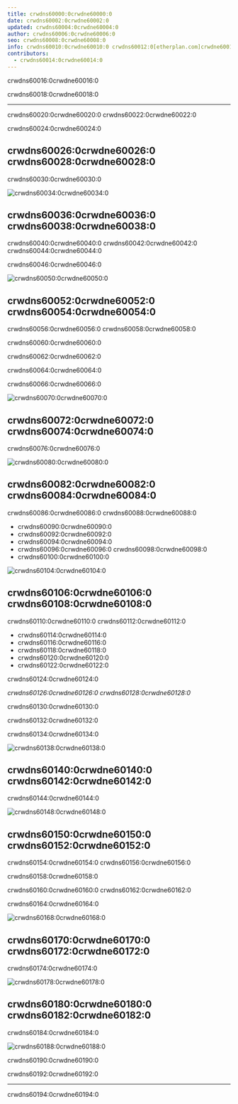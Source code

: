 ```yaml
---
title: crwdns60000:0crwdne60000:0
date: crwdns60002:0crwdne60002:0
updated: crwdns60004:0crwdne60004:0
author: crwdns60006:0crwdne60006:0
seo: crwdns60008:0crwdne60008:0
info: crwdns60010:0crwdne60010:0 crwdns60012:0[etherplan.com]crwdne60012:0
contributors:
  - crwdns60014:0crwdne60014:0
---
```


crwdns60016:0crwdne60016:0

crwdns60018:0crwdne60018:0

---

crwdns60020:0crwdne60020:0 crwdns60022:0crwdne60022:0

crwdns60024:0crwdne60024:0

## crwdns60026:0crwdne60026:0 crwdns60028:0crwdne60028:0

crwdns60030:0crwdne60030:0

![crwdns60034:0crwdne60034:0](crwdns60032:0crwdne60032:0)

## crwdns60036:0crwdne60036:0 crwdns60038:0crwdne60038:0

crwdns60040:0crwdne60040:0 crwdns60042:0crwdne60042:0 crwdns60044:0crwdne60044:0

crwdns60046:0crwdne60046:0

![crwdns60050:0crwdne60050:0](crwdns60048:0crwdne60048:0)

## crwdns60052:0crwdne60052:0 crwdns60054:0crwdne60054:0

crwdns60056:0crwdne60056:0 crwdns60058:0crwdne60058:0

crwdns60060:0crwdne60060:0

crwdns60062:0crwdne60062:0

crwdns60064:0crwdne60064:0

crwdns60066:0crwdne60066:0

![crwdns60070:0crwdne60070:0](crwdns60068:0crwdne60068:0)

## crwdns60072:0crwdne60072:0 crwdns60074:0crwdne60074:0

crwdns60076:0crwdne60076:0

![crwdns60080:0crwdne60080:0](crwdns60078:0crwdne60078:0)

## crwdns60082:0crwdne60082:0 crwdns60084:0crwdne60084:0

crwdns60086:0crwdne60086:0 crwdns60088:0crwdne60088:0

- crwdns60090:0crwdne60090:0
- crwdns60092:0crwdne60092:0
- crwdns60094:0crwdne60094:0
- crwdns60096:0crwdne60096:0 crwdns60098:0crwdne60098:0
- crwdns60100:0crwdne60100:0

![crwdns60104:0crwdne60104:0](crwdns60102:0crwdne60102:0)

## crwdns60106:0crwdne60106:0 crwdns60108:0crwdne60108:0

crwdns60110:0crwdne60110:0 crwdns60112:0crwdne60112:0

- crwdns60114:0crwdne60114:0
- crwdns60116:0crwdne60116:0
- crwdns60118:0crwdne60118:0
- crwdns60120:0crwdne60120:0
- crwdns60122:0crwdne60122:0

crwdns60124:0crwdne60124:0

_crwdns60126:0crwdne60126:0 crwdns60128:0crwdne60128:0_

crwdns60130:0crwdne60130:0

crwdns60132:0crwdne60132:0

crwdns60134:0crwdne60134:0

![crwdns60138:0crwdne60138:0](crwdns60136:0crwdne60136:0)

## crwdns60140:0crwdne60140:0 crwdns60142:0crwdne60142:0

crwdns60144:0crwdne60144:0

![crwdns60148:0crwdne60148:0](crwdns60146:0crwdne60146:0)

## crwdns60150:0crwdne60150:0 crwdns60152:0crwdne60152:0

crwdns60154:0crwdne60154:0 crwdns60156:0crwdne60156:0

crwdns60158:0crwdne60158:0

crwdns60160:0crwdne60160:0 crwdns60162:0crwdne60162:0

crwdns60164:0crwdne60164:0

![crwdns60168:0crwdne60168:0](crwdns60166:0crwdne60166:0)

## crwdns60170:0crwdne60170:0 crwdns60172:0crwdne60172:0

crwdns60174:0crwdne60174:0

![crwdns60178:0crwdne60178:0](crwdns60176:0crwdne60176:0)

## crwdns60180:0crwdne60180:0 crwdns60182:0crwdne60182:0

crwdns60184:0crwdne60184:0

![crwdns60188:0crwdne60188:0](crwdns60186:0crwdne60186:0)

crwdns60190:0crwdne60190:0

crwdns60192:0crwdne60192:0

---

crwdns60194:0crwdne60194:0
